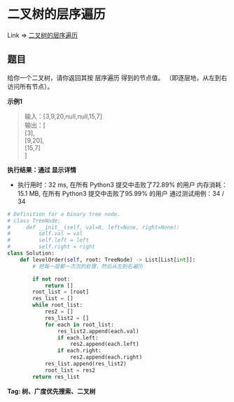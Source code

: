 # 二叉树的层序遍历

Link => [二叉树的层序遍历](https://leetcode-cn.com/problems/binary-tree-level-order-traversal/)

## 题目
给你一个二叉树，请你返回其按 层序遍历 得到的节点值。 （即逐层地，从左到右访问所有节点）。

**示例1**
>输入：[3,9,20,null,null,15,7]<br />
>输出：[<br />
  [3],<br />
  [9,20],<br />
  [15,7]<br />
]<br />

**执行结果：通过 显示详情**

- 执行用时：32 ms, 在所有 Python3 提交中击败了72.89% 的用户
内存消耗：15.1 MB, 在所有 Python3 提交中击败了95.99% 的用户
通过测试用例：34 / 34

```python
# Definition for a binary tree node.
# class TreeNode:
#     def __init__(self, val=0, left=None, right=None):
#         self.val = val
#         self.left = left
#         self.right = right
class Solution:
    def levelOrder(self, root: TreeNode) -> List[List[int]]:
        # 把每一层都一次次的处理，然后从左到右遍历

        if not root:
            return []
        root_list = [root]
        res_list = []
        while root_list:
            res2 = []
            res_list2 = []
            for each in root_list:
                res_list2.append(each.val)
                if each.left:
                    res2.append(each.left)
                if each.right:
                    res2.append(each.right)
            res_list.append(res_list2)
            root_list = res2
        return res_list
```
**Tag: 树、广度优先搜索、二叉树**
